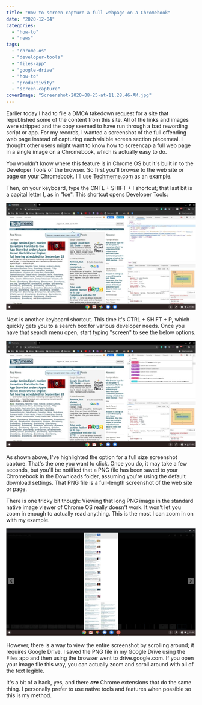 ```yaml
---
title: "How to screen capture a full webpage on a Chromebook"
date: "2020-12-04"
categories: 
  - "how-to"
  - "news"
tags: 
  - "chrome-os"
  - "developer-tools"
  - "files-app"
  - "google-drive"
  - "how-to"
  - "productivity"
  - "screen-capture"
coverImage: "Screenshot-2020-08-25-at-11.28.46-AM.jpg"
---
```


Earlier today I had to file a DMCA takedown request for a site that republished some of the content from this site. All of the links and images were stripped and the copy seemed to have run through a bad rewording script or app. For my records, I wanted a screenshot of the full offending web page instead of capturing each visible screen section piecemeal. I thought other users might want to know how to screencap a full web page in a single image on a Chromebook, which is actually easy to do.

You wouldn't know where this feature is in Chrome OS but it's built in to the Developer Tools of the browser. So first you'll browse to the web site or page on your Chromebook. I'll use [Techmeme.com](http://www.techmeme.com) as an example.

Then, on your keyboard, type the CNTL + SHIFT + I shortcut; that last bit is a capital letter I, as in "Ice". This shortcut opens Developer Tools:

![](images/Screenshot-2020-08-25-at-11.46.36-AM-1024x576.jpg)

Next is another keyboard shortcut. This time it's CTRL + SHIFT + P, which quickly gets you to a search box for various developer needs. Once you have that search menu open, start typing "screen" to see the below options.

![](images/Screenshot-2020-08-25-at-11.46.51-AM-1024x576.jpg)

As shown above, I've highlighted the option for a full size screenshot capture. That's the one you want to click. Once you do, it may take a few seconds, but you'll be notified that a PNG file has been saved to your Chromebook in the Downloads folder, assuming you're using the default download settings. That PNG file is a full-length screenshot of the web site or page.

There is one tricky bit though: Viewing that long PNG image in the standard native image viewer of Chrome OS really doesn't work. It won't let you zoom in enough to actually read anything. This is the most I can zoom in on with my example.

![](images/Screenshot-2020-08-25-at-11.49.03-AM-1024x576.jpg)

However, there is a way to view the entire screenshot by scrolling around; it requires Google Drive. I saved the PNG file in my Google Drive using the Files app and then using the browser went to drive.google.com. If you open your image file this way, you can actually zoom and scroll around with all of the text legible.

It's a bit of a hack, yes, and there _**are**_ Chrome extensions that do the same thing. I personally prefer to use native tools and features when possible so this is my method.
